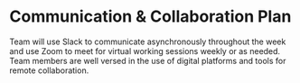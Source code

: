 # Communication & Collaboration Plan

Team will use Slack to communicate asynchronously throughout the week and use Zoom to meet for virtual working sessions weekly or as needed. Team members are well versed in the use of digital platforms and tools for remote collaboration.

